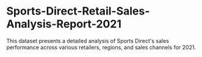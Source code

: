 # Sports-Direct-Retail-Sales-Analysis-Report-2021
This dataset presents a detailed analysis of Sports Direct's sales performance across various retailers, regions, and sales channels for 2021.
